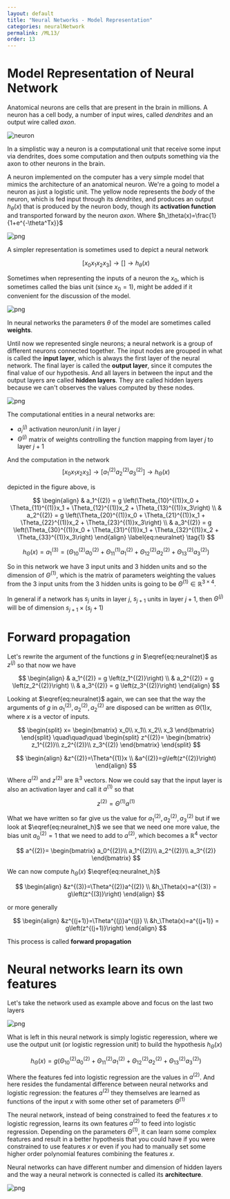```yaml
---
layout: default
title: "Neural Networks - Model Representation"
categories: neuralNetwork
permalink: /ML13/
order: 13
---
```


# Model Representation of Neural Network
Anatomical neurons are cells that are present in the brain in millions. A neuron has a cell body, a number of input wires, called *dendrites* and an output wire called *axon*.

![neuron](data/img/neuron.png)

In a simplistic way a neuron is a computational unit that receive some input via dendrites, does some computation and then outputs something via the axon to other neurons in the brain.

A neuron implemented on the computer has a very simple model that mimics the architecture of an anatomical neuron. We're a going to model a neuron as just a logistic unit. The yellow node represents the *body* of the neuron, which is fed input through its *dendrites*, and produces an output $h_\theta(x)$ that is produced by the neuron body, though its **activation function** and transported forward by the neuron *axon*. Where $h_\theta(x)=\frac{1}{1+e^{-\theta^Tx}}$


![png](ML-13-NeuralNetworkModelRepresentation_files/ML-13-NeuralNetworkModelRepresentation_2_0.png)


A simpler representation is sometimes used to depict a neural network

$$
[x_0x_1x_2x_3]\to[]\to h_\theta(x)
$$

Sometimes when representing the inputs of a neuron the $x_0$, which is sometimes called the bias unit (since $x_0=1$), might be added if it convenient for the discussion of the model.


![png](ML-13-NeuralNetworkModelRepresentation_files/ML-13-NeuralNetworkModelRepresentation_4_0.png)


In neural networks the parameters $\theta$ of the model are sometimes called **weights**.

Until now we represented single neurons; a neural network is a group of different neurons connected together. The input nodes are grouped in what is called the **input layer**, which is always the first layer of the neural network. The final layer is called the **output layer**, since it computes the final value of our hypothesis. And all layers in between the input and the output layers are called **hidden layers**. They are called hidden layers because we can't observes the values computed by these nodes.


![png](ML-13-NeuralNetworkModelRepresentation_files/ML-13-NeuralNetworkModelRepresentation_6_0.png)



The computational entities in a neural networks are:

* $a_i^{(j)}$  activation neuron/unit $i$ in layer $j$
* $\Theta^{(j)}$ matrix of weights controlling the function mapping from layer $j$ to layer $j+1$ 

And the computation in the network 
$$
[x_0x_1x_2x_3]\to \left[a_1^{(2)}a_2^{(2)}a_3^{(2)} \right]\to h_\Theta(x)
$$

depicted in the figure above, is

$$
\begin{align}
& a_1^{(2)} = g \left(\Theta_{10}^{(1)}x_0 + \Theta_{11}^{(1)}x_1 + \Theta_{12}^{(1)}x_2 + \Theta_{13}^{(1)}x_3\right) \\
& a_2^{(2)} = g \left(\Theta_{20}^{(1)}x_0 + \Theta_{21}^{(1)}x_1 + \Theta_{22}^{(1)}x_2 + \Theta_{23}^{(1)}x_3\right) \\
& a_3^{(2)} = g \left(\Theta_{30}^{(1)}x_0 + \Theta_{31}^{(1)}x_1 + \Theta_{32}^{(1)}x_2 + \Theta_{33}^{(1)}x_3\right)
\end{align}
\label{eq:neuralnet} \tag{1}
$$


$$
h_\Theta(x)= a_1^{(3)} =  \left(\Theta_{10}^{(2)}a_0^{(2)} + \Theta_{11}^{(1)}a_1^{(2)} + \Theta_{12}^{(2)}a_2^{(2)} + \Theta_{13}^{(2)}a_3^{(2)}\right)
\label{eq:neuralnet_h} \tag{2}
$$

So in this network we have 3 input units and 3 hidden units and so the dimension of $\Theta^{(1)}$, which is the matrix of parameters weighting the values from the 3 input units from the 3 hidden units is going to be $\Theta^{(1)} \in \mathbb{R} ^{3\times4}$.

In general if a network has $s_j$ units in layer $j$, $s_{j+1}$ units in layer $j+1$, then $\Theta^{(j)}$ will be of dimension $s_{j+1} \times (s_j+1)$

# Forward propagation

Let's rewrite the argument of the functions $g$ in $\eqref{eq:neuralnet}$ as $z^{(j)}$ so that now we have

$$
\begin{align}
& a_1^{(2)} = g \left(z_1^{(2)}\right) \\
& a_2^{(2)} = g \left(z_2^{(2)}\right) \\
& a_3^{(2)} = g \left(z_3^{(2)}\right)
\end{align}
$$

Looking at $\eqref{eq:neuralnet}$ again, we can see that the way the arguments of $g$ in $a_1^{(2)}, a_2^{(2)}, a_2^{(2)}$ are disposed can be written as $\Theta(1)x$, where $x$ is a vector of inputs.

$$
\begin{split}
x=
\begin{bmatrix}
x_0\\
x_1\\
x_2\\
x_3
\end{bmatrix}
\end{split}
\quad\quad\quad
\begin{split}
z^{(2)}=
\begin{bmatrix}
z_1^{(2)}\\
z_2^{(2)}\\
z_3^{(2)}
\end{bmatrix}
\end{split}
$$

$$
\begin{align}
&z^{(2)}=\Theta^{(1)}x \\
&a^{(2)}=g\left(z^{(2)}\right)
\end{align}
$$

Where $a^{(2)}$ and $z^{(2)}$ are $\mathbb{R}^3$ vectors. Now we could say that the input layer is also an activation layer and call it $a^{(1)}$ so that

$$
z^{(2)}=\Theta^{(1)}a^{(1)}
$$

What we have written so far give us the value for $a^{(2)}_{1}, a^{(2)}_{2}, a^{(2)}_{3}$ but if we look at $\eqref{eq:neuralnet_h}$ we see that we need one more value, the bias unit $a^{(2)}_{0} = 1$ that we need to add to $a^{(2)}$, which becomes a $\mathbb{R}^4$ vector

$$
a^{(2)}=
\begin{bmatrix}
a_0^{(2)}\\
a_1^{(2)}\\
a_2^{(2)}\\
a_3^{(2)}
\end{bmatrix}
$$

We can now compute $h_\Theta(x)$ $\eqref{eq:neuralnet_h}$

$$
\begin{align}
&z^{(3)}=\Theta^{(2)}a^{(2)} \\
&h_\Theta(x)=a^{(3)} = g\left(z^{(3)}\right)
\end{align}
$$

or more generally

$$
\begin{align}
&z^{(j+1)}=\Theta^{(j)}a^{(j)} \\
&h_\Theta(x)=a^{(j+1)} = g\left(z^{(j+1)}\right)
\end{align}
$$


This process is called **forward propagation**

# Neural networks learn its own features
Let's take the network used as example above and focus on the last two layers


![png](ML-13-NeuralNetworkModelRepresentation_files/ML-13-NeuralNetworkModelRepresentation_10_0.png)


What is left in this neural network is simply logistic regeression, where we use the output unit (or logistic regression unit) to build the hypothesis $h_\Theta(x)$

$$
h_\Theta(x) = g\left(\Theta_{10}^{(2)}a_0^{(2)}+\Theta_{11}^{(2)}a_1^{(2)}+\Theta_{12}^{(2)}a_2^{(2)}+ \Theta_{13}^{(2)}a_3^{(2)} \right)
$$

Where the features fed into logistic regression are the values in $a^{(2)}$. And here resides the fundamental difference between neural networks and logistic regression: the features $a^{(2)}$ they themselves are learned as functions of the input $x$ with some other set of parameters $\Theta^{(1)}$

The neural network, instead of being constrained to feed the features $x$ to logistic regression, learns its own features $a^{(2)}$ to feed into logistic regression. Depending on the parameters $\Theta^{(1)}$, it can learn some complex features and result in a better hypothesis that you could have if you were constrained to use features $x$ or even if you had to manually set some higher order polynomial features combining the features $x$.

Neural networks can have different number and dimension of hidden layers and the way a neural network is connected is called its **architecture**.


![png](ML-13-NeuralNetworkModelRepresentation_files/ML-13-NeuralNetworkModelRepresentation_12_0.png)

